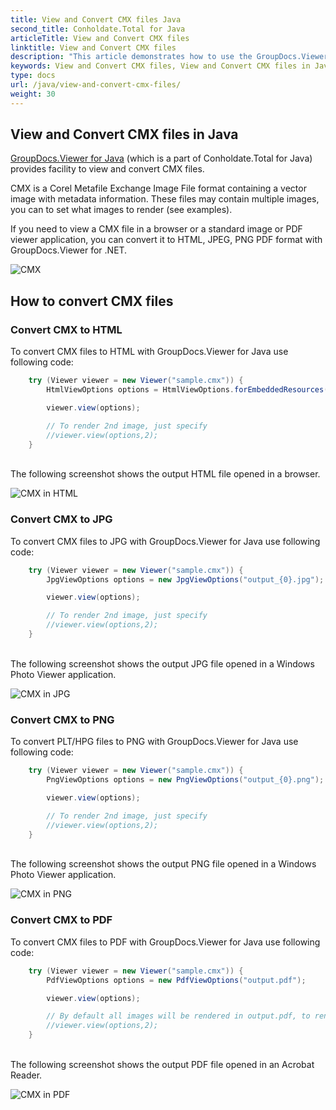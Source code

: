 ```yaml
---
title: View and Convert CMX files Java
second_title: Conholdate.Total for Java
articleTitle: View and Convert CMX files
linktitle: View and Convert CMX files
description: "This article demonstrates how to use the GroupDocs.Viewer Java API (which is a part of Conholdate.Total for Java) to view and convert CMX files."
keywords: View and Convert CMX files, View and Convert CMX files in Java
type: docs
url: /java/view-and-convert-cmx-files/
weight: 30
---
```



## View and Convert CMX files in Java

[GroupDocs.Viewer for Java](https://products.groupdocs.com/viewer/java) (which is a part of Conholdate.Total for Java) provides facility to view and convert CMX files. 


CMX is a Corel Metafile Exchange Image File format containing a vector image with metadata information. These files may contain multiple images, you can to set what images to render (see examples).

If you need to view a CMX file in a browser or a standard image or PDF viewer application, you can convert it to HTML, JPEG, PNG  PDF format with GroupDocs.Viewer for .NET.

![CMX](https://docs.groupdocs.com/viewer/java/images/how-to-convert-and-view-cmx-files/sample.jpg)

## How to convert CMX files

### Convert CMX to HTML

To convert CMX files to HTML with GroupDocs.Viewer for Java use following code:

```java
    try (Viewer viewer = new Viewer("sample.cmx")) {
        HtmlViewOptions options = HtmlViewOptions.forEmbeddedResources("output_{0}.html");

        viewer.view(options);

        // To render 2nd image, just specify
        //viewer.view(options,2);
    }
```

\
The following screenshot shows the output HTML file opened in a browser.

![CMX in HTML](https://docs.groupdocs.com/viewer/java/images/how-to-convert-and-view-cmx-files/html.jpg)

### Convert CMX to JPG

To convert CMX files to JPG with GroupDocs.Viewer for Java use following code:

```java
    try (Viewer viewer = new Viewer("sample.cmx")) {
        JpgViewOptions options = new JpgViewOptions("output_{0}.jpg");

        viewer.view(options);

        // To render 2nd image, just specify
        //viewer.view(options,2);
    }
```

\
The following screenshot shows the output JPG file opened in a Windows Photo Viewer application.

![CMX in JPG](https://docs.groupdocs.com/viewer/java/images/how-to-convert-and-view-cmx-files/jpg.jpg)

### Convert CMX to PNG

To convert PLT/HPG files to PNG with GroupDocs.Viewer for Java use following code:

```java
    try (Viewer viewer = new Viewer("sample.cmx")) {
        PngViewOptions options = new PngViewOptions("output_{0}.png");

        viewer.view(options);

        // To render 2nd image, just specify
        //viewer.view(options,2);
    }
```

\
The following screenshot shows the output PNG file opened in a Windows Photo Viewer application.

![CMX in PNG](https://docs.groupdocs.com/viewer/java/images/how-to-convert-and-view-cmx-files/png.jpg)

### Convert CMX to PDF

To convert CMX files to PDF with GroupDocs.Viewer for Java use following code:

```java
    try (Viewer viewer = new Viewer("sample.cmx")) {
        PdfViewOptions options = new PdfViewOptions("output.pdf");

        viewer.view(options);

        // By default all images will be rendered in output.pdf, to render only 2nd image in output PDF
        //viewer.view(options,2);
    }
```

\
The following screenshot shows the output PDF file opened in an Acrobat Reader.

![CMX in PDF](https://docs.groupdocs.com/viewer/java/images/how-to-convert-and-view-cmx-files/pdf.jpg)